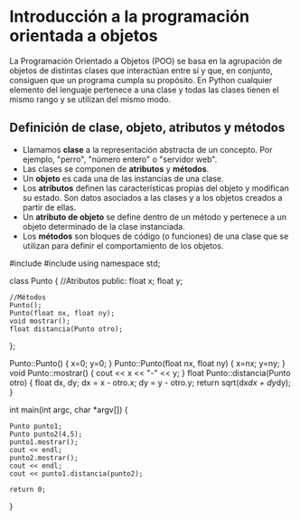 # Introducción a la programación orientada a objetos

La Programación Orientado a Objetos (POO) se basa en la agrupación de objetos de distintas clases que interactúan entre sí y que, en conjunto, consiguen que un programa cumpla su propósito. En Python cualquier elemento del lenguaje pertenece a una clase y todas las clases tienen el mismo rango y se utilizan del mismo modo.

## Definición de clase, objeto, atributos y métodos

* Llamamos **clase** a la representación abstracta de un concepto. Por ejemplo, "perro", "número entero" o "servidor web".
* Las clases se componen de **atributos** y **métodos**.
* Un **objeto** es cada una de las instancias de una clase.
* Los **atributos** definen las características propias del objeto y modifican su estado. Son datos asociados a las clases y a los objetos creados a partir de ellas.
* Un **atributo de objeto** se define dentro de un método y pertenece a un objeto determinado de la clase instanciada.
* Los **métodos** son bloques de código (o funciones) de una clase que se utilizan para definir el comportamiento de los objetos.


#include <iostream>
#include <cmath>
using namespace std;

class Punto
{
	//Atributos
	public:
		float x;
		float y;
	
	//Métodos
	Punto();
	Punto(float nx, float ny);
	void mostrar();
	float distancia(Punto otro);
};	
		
Punto::Punto()
{
	x=0;
	y=0;
}
Punto::Punto(float nx, float ny)
{
	x=nx;
	y=ny;
}
void Punto::mostrar()
{
	cout << x << "-" << y;
}
float Punto::distancia(Punto otro)
{
	float dx, dy;
	dx = x - otro.x;
	dy = y - otro.y;
	return sqrt(dx*dx + dy*dy);
}
	

int main(int argc, char *argv[]) {
	
	Punto punto1;
	Punto punto2(4,5);
	punto1.mostrar();
	cout << endl;
	punto2.mostrar();
	cout << endl;
	cout << punto1.distancia(punto2);
		
	return 0;
}
